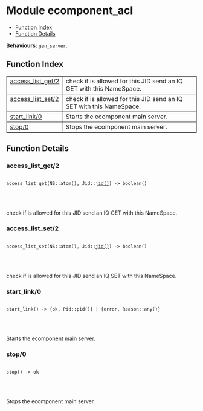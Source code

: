 

# Module ecomponent_acl #
* [Function Index](#index)
* [Function Details](#functions)

__Behaviours:__ [`gen_server`](gen_server.md).
<a name="index"></a>

## Function Index ##


<table width="100%" border="1" cellspacing="0" cellpadding="2" summary="function index"><tr><td valign="top"><a href="#access_list_get-2">access_list_get/2</a></td><td>check if is allowed for this JID send an IQ GET with this NameSpace.</td></tr><tr><td valign="top"><a href="#access_list_set-2">access_list_set/2</a></td><td>check if is allowed for this JID send an IQ SET with this NameSpace.</td></tr><tr><td valign="top"><a href="#start_link-0">start_link/0</a></td><td>Starts the ecomponent main server.</td></tr><tr><td valign="top"><a href="#stop-0">stop/0</a></td><td>Stops the ecomponent main server.</td></tr></table>


<a name="functions"></a>

## Function Details ##

<a name="access_list_get-2"></a>

### access_list_get/2 ###


<pre><code>
access_list_get(NS::atom(), Jid::<a href="#type-jid">jid()</a>) -&gt; boolean()
</code></pre>

<br></br>


check if is allowed for this JID send an IQ GET with this NameSpace.
<a name="access_list_set-2"></a>

### access_list_set/2 ###


<pre><code>
access_list_set(NS::atom(), Jid::<a href="#type-jid">jid()</a>) -&gt; boolean()
</code></pre>

<br></br>


check if is allowed for this JID send an IQ SET with this NameSpace.
<a name="start_link-0"></a>

### start_link/0 ###


<pre><code>
start_link() -&gt; {ok, Pid::pid()} | {error, Reason::any()}
</code></pre>

<br></br>


Starts the ecomponent main server.
<a name="stop-0"></a>

### stop/0 ###


<pre><code>
stop() -&gt; ok
</code></pre>

<br></br>


Stops the ecomponent main server.
